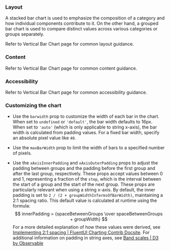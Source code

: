 ### Layout

A stacked bar chart is used to emphasize the composition of a category and how individual components contribute to it.
On the other hand, a grouped bar chart is used to compare distinct values across various categories or groups separately.

Refer to Vertical Bar Chart page for common layout guidance.

### Content

Refer to Vertical Bar Chart page for common content guidance.

### Accessibility

Refer to Vertical Bar Chart page for common accessibility guidance.

### Customizing the chart

- Use the `barwidth` prop to customize the width of each bar in the chart. When set to `undefined` or `'default'`, the bar width defaults to 16px. When set to `'auto'` (which is only applicable to string x-axis), the bar width is calculated from padding values. For a fixed bar width, specify an absolute pixel value like `40`.

- Use the `maxBarWidth` prop to limit the width of bars to a specified number of pixels.

- Use the `xAxisInnerPadding` and `xAxisOuterPadding` props to adjust the padding between groups and the padding before the first group and after the last group, respectively. These props accept values between 0 and 1, representing a fraction of the `step`, which is the interval between the start of a group and the start of the next group. These props are particularly relevant when using a string x-axis. By default, the inner padding is set to `2 / (2 + groupWidthInTermsOfBarWidth)`, maintaining a 2:1 spacing ratio. This default value is calculated at runtime using the formula:
  $$
  innerPadding = {spaceBetweenGroups \over spaceBetweenGroups + groupWidth}
  $$
  For a more detailed explanation of how these values were derived, see [Implementing 2:1 spacing | FluentUI Charting Contrib Docsite](https://microsoft.github.io/fluentui-charting-contrib/docs/implementing-2-to-1-spacing). For additional information on padding in string axes, see [Band scales | D3 by Observable](https://d3js.org/d3-scale/band#band_paddingInner)
